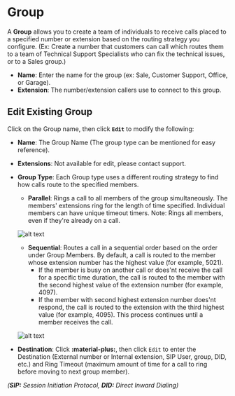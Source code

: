 # Group
A **Group** allows you to create a team of individuals to receive calls placed to a specified number or extension based on the routing strategy you configure. (Ex: Create a number that customers can call which routes them to a team of Technical Support Specialists who can fix the technical issues, or to a Sales group.)

+ **Name**: Enter the name for the group (ex: Sale, Customer Support, Office, or Garage).
+ **Extension**: The number/extension callers use to connect to this group.


## Edit Existing Group
Click on the Group name, then click **`Edit`** to modify the following:

+ **Name**: The Group Name (The group type can be mentioned for easy reference).
+ **Extensions**: Not available for edit, please contact support.
+ **Group Type**: Each Group type uses a different routing strategy to find how calls route to the specified members.
    + **Parallel**: Rings a call to all members of the group simultaneously. The members' extensions ring for the length of time specified. Individual members can have unique timeout timers. Note: Rings all members, even if they're already on a call.

    ![alt text][parallel]

    + **Sequential**: Routes a call in a sequential order based on the order under Group Members. By default, a call is routed to the member whose extension number has the highest value (for example, 5021). 
      + If the member is busy on another call or does'nt receive the call for a specific time duration, the call is routed to the member with the second highest value of the extension number (for example, 4097). 
      + If the member with second highest extension number does'nt respond, the call is routed to the extension with the third highest value (for example, 4095). This process continues until a member receives the call. 

    ![alt text][sequential]

+ **Destination**: Click **:material-plus:**, then click `Edit` to enter the Destination (External number or Internal extension, SIP User, group, DID, etc.) and Ring Timeout (maximum amount of time for a call to ring before moving to next group member).

*(**SIP:** Session Initiation Protocol, **DID:** Direct Inward Dialing)*

[parallel]: /customer-portal/img/parallel.png "Parallel Group"
[sequential]: /customer-portal/img/sequential.png "Sequential Group"


